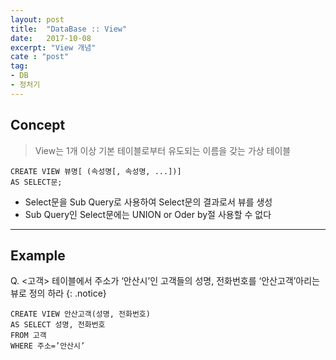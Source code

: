 ```yaml
---
layout: post
title:  "DataBase :: View"
date:   2017-10-08
excerpt: "View 개념"
cate : "post"
tag:
- DB
- 정처기
---
```


## Concept

> View는 1개 이상 기본 테이블로부터 유도되는 이름을 갖는 가상 테이블

 ```
 CREATE VIEW 뷰명[ (속성명[, 속성명, ...])]
 AS SELECT문;
```    

* Select문을 Sub Query로 사용하여 Select문의 결과로서 뷰를 생성
* Sub Query인 Select문에는 UNION or Oder by절 사용할 수 없다

---

## Example

 Q. <고객> 테이블에서 주소가 ‘안산시’인 고객들의 성명, 전화번호를 ‘안산고객’아리는 뷰로 정의 하라
{: .notice}


```    
CREATE VIEW 안산고객(성명, 전화번호)
AS SELECT 성명, 전화번호
FROM 고객
WHERE 주소=’안산시’

```    

